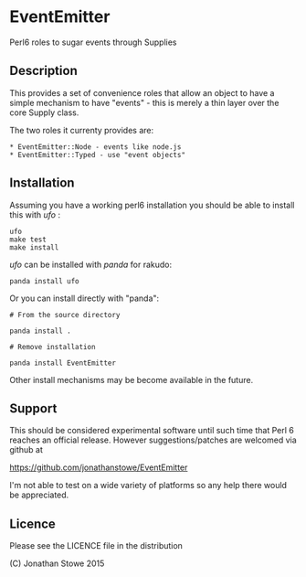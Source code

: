 # EventEmitter

Perl6 roles to sugar events through Supplies

## Description

This provides a set of convenience roles that allow an object to have
a simple mechanism to have "events" - this is merely a thin layer over
the core Supply class.

The two roles it currenty provides are:

	* EventEmitter::Node - events like node.js
	* EventEmitter::Typed - use "event objects"

## Installation

Assuming you have a working perl6 installation you should be able to
install this with *ufo* :

    ufo
    make test
    make install

*ufo* can be installed with *panda* for rakudo:

    panda install ufo

Or you can install directly with "panda":

    # From the source directory
   
    panda install .

    # Remove installation

    panda install EventEmitter

Other install mechanisms may be become available in the future.

## Support

This should be considered experimental software until such time that
Perl 6 reaches an official release.  However suggestions/patches are
welcomed via github at

   https://github.com/jonathanstowe/EventEmitter

I'm not able to test on a wide variety of platforms so any help there would be 
appreciated.

## Licence

Please see the LICENCE file in the distribution

(C) Jonathan Stowe 2015
